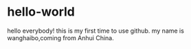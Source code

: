 # hello-world

hello everybody!
this is my first time to use github.
my name is wanghaibo,coming from Anhui China.
